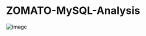 # ZOMATO-MySQL-Analysis

![image](https://github.com/user-attachments/assets/31db7d7a-469f-445f-ac20-e1893359a4b2)
